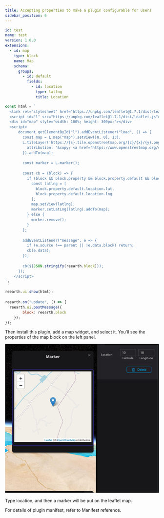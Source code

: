 ```yaml
---
title: Accepting properties to make a plugin configurable for users
sidebar_position: 6
---
```


```yaml title="reearth.yml"
id: test
name: test
version: 1.0.0
extensions:
  - id: map
    type: block
    name: Map
    schema:
      groups:
        - id: default
          fields:
            - id: location
              type: latlng
              title: Location
```

```js title="map.js"
const html = `
  <link rel="stylesheet" href="https://unpkg.com/leaflet@1.7.1/dist/leaflet.css" />
  <script id="l" src="https://unpkg.com/leaflet@1.7.1/dist/leaflet.js"></script>
  <div id="map" style="width: 100%; height: 300px;"></div>
  <script>
	  document.getElementById("l").addEventListener("load", () => {
	    const map = L.map("map").setView([0, 0], 13);
	    L.tileLayer('https://{s}.tile.openstreetmap.org/{z}/{x}/{y}.png', {
	      attribution: '&copy; <a href="https://www.openstreetmap.org/copyright">OpenStreetMap</a> contributors'
	    }).addTo(map);

	    const marker = L.marker();

	    const cb = (block) => {
	      if (block && block.property && block.property.default && block.property.default.location) {
	        const latlng = [
	          block.property.default.location.lat,
	          block.property.default.location.lng
	        ];
	        map.setView(latlng);
	        marker.setLatLng(latlng).addTo(map);
	      } else {
	        marker.remove();
	      }
	    };

	    addEventListener("message", e => {
	      if (e.source !== parent || !e.data.block) return;
	      cb(e.data);
	    });

	    cb(${JSON.stringify(reearth.block)});
	  });
	</script>
`;

reearth.ui.show(html);

reearth.on("update", () => {
  reearth.ui.postMessage({
		block: reearth.block
	});
});
```

Then install this plugin, add a map widget, and select it. You'll see the properties of the map block on the left panel.

![map-plugin](./img/map-plugin.png)

Type location, and then a marker will be put on the leaflet map.

For details of plugin manifest, refer to Manifest reference.
